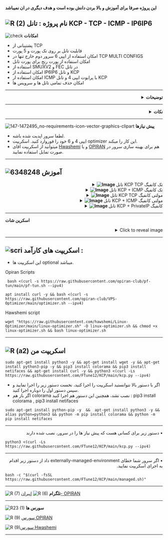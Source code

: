 **این پروژه صرفا برای آموزش و بالا بردن دانش بوده است و هدف دیگری در ان نمیباشد**

![R (2)](https://github.com/Azumi67/PrivateIP-Tunnel/assets/119934376/a064577c-9302-4f43-b3bf-3d4f84245a6f)
نام پروژه : تانل KCP - TCP - ICMP - IP6IP6
---------------------------------------------------------------

![check](https://github.com/Azumi67/PrivateIP-Tunnel/assets/119934376/13de8d36-dcfe-498b-9d99-440049c0cf14)
**امکانات**


- پشتیبانی از TCP
- قابلیت تانل بر روی تک پورت و 5 پورت
- امکان استفاده از ایپی 6 سرور دوم خارج تنها در TCP MULTI CONFIGS
- امکان استفاده از پورت رنج برای پورت تانل
- استفاده از SMUXV2 و FEC در تانل
- امکان استفاده از IP6IP6 و تانل KCP
- امکان استفاده ار ICMP با پرایوت ایپی 4 و تانل KCP
- امکان حذف تمامی تانل ها و سرویس ها
----------------------------------

 <div align="right">
  <details>
    <summary><strong>توضیحات</strong></summary>
  
------------------------------------ 

- حتما در سرور تست، نخست تانل را ازمایش کنید و سپس اقدام به استفاده از آن بکنید. این تانل را من برای مصرف شخصی و گیم استفاده میکنم .
اگر اختلالی در تانل داشتید همیشه وارد مسیر روبرو شوید cd /etc/systemd/system و با دستور ls ، سرویس های خارج و ایران را بیابید و با دستور systemctl status servicename و یا journalctl -u servicename.service ، دلیل اختلال تانل را بیابید
- در این اسکریپت بوسیله KCP یک نوع تانل برای گیم هایم درست کردم و مدتی هست که از این تانل برای گیم هام استفاده کردم.
- برای UDP در نظر دارم که تانلی دیگر را با FEC ترکیب کنم و با زبان go که دارم مطالعه میکنم، در گیت هاب قرار بدم.
- در تانل KCP از کانفیگ خودم استفاده کردم و منابع خوبی هم نیاز دارد.
- ریست تایمر را بر اساس نیاز خودتان تعیین کنید چون مهم هست که داخل گیم دیسکانکت نشوید.
- در این تانل میتوانید از تک پورت 443 یا ازپورت رنج برای پورت تانل استفاده نمایید.من خودم همیشه از پورت رنج استفاده میکنم.
- دقت نمایید به هنگام پرسش از شما، ریست تایمر دلخواه خود را وارد نمایید تا سرویس شما بر اساس interval خاصی ریست شود.
- چرا اینکار را کردم ؟ چون سرویس گیم میباشد و مهمه است که بدانید بازه زمانی Service Reset شما چقدر است.
- خودم تمام روش ها را داخل سرور های مختلف تست کردم و جواب داده . بر روی دبیان 12 و اوبونتو 20 تست شده است.
- اگر از پنل v2ray استفاده میکنید و میخواهید با پرایوت ایپی، تانل را بسازید پس لطفا ایپی پرایوت ها را باز کنید.
- پنل شما در خارج باید نصب شده باشد
- لطفا برای کانفیگ دوباره، نخست از منوی uninstall اقدام به حذف تانل کنید تا مشکلی پیش نیاید.
- در آخر هر کانفیگ، ایپی 4 سرور ایران شما با پورت نهایی نمایش داده میشود.
  </details>
</div>

--------------
 <div align="right">
  <details>
    <summary><strong>نکات</strong></summary>
   
------------------------------------ 
    

- برای تانل ICMP ، حتما اگر اشتباهی در کانفیگ انجام دادید باید حتما هم در سرور ایران و خارج حذفش کنید و هر دو سرور ریبوت شود در غیر این صورت خطای SERVER IS FULL را میگیرید.
- قبل از کانفیگ دوباره، همیشه با دستور ip a مشاهده کنید که tun0 یا tun1 که مربوط به icmp است ، موجود نباشد. حتما پس از Uninstall ICMP سرور خود را ریست نمایید.
- مورد دیگر اینکه، در سرور های ایران اگر DNS مشکل داشته باشد، ممکن است دانلود انجام نشود. حتما از طریق nano /etc/resolv.conf اقدام به تغییر موقتی dns خود بکنید .
- ممکن است در سرور ایران شما، سرعت دانلود پایین باشد و برای همین، ممکنه که دانلود پیش نیاز ها کمی طول بکشد.
- پورت ها در آموزش برای مثال استفاده شده اند، شما میتوانید از پورت های دلخواه خودتان استفاده نمایید.

What is SMUX ?
SMUX is a protocol designed to multiplex multiple logical connections over a single physical connection. It is used to improve the efficiency and performance of data transmission.

  </details>
</div>


 ------------------------------------------------------

![147-1472495_no-requirements-icon-vector-graphics-clipart](https://github.com/Azumi67/V2ray_loadbalance_multipleServers/assets/119934376/98d8c2bd-c9d2-4ecf-8db9-246b90e1ef0f)
 **پیش نیازها**

 - لطفا سرور اپدیت شده باشه.
 - ایپی 4 و 6 خود را فوروارد کنید. اسکریپت optimizer این کار را میکند.
 - میتوانید از اسکریپت اقای [Hwashemi](https://github.com/hawshemi/Linux-Optimizer) و یا [OPIRAN](https://github.com/opiran-club/VPS-Optimizer) هم برای بهینه سازی سرور در صورت تمایل استفاده نمایید. 


----------------------------

  
  ![6348248](https://github.com/Azumi67/PrivateIP-Tunnel/assets/119934376/398f8b07-65be-472e-9821-631f7b70f783)
**آموزش**
-

 <div align="right">
  <details>
    <summary><strong><img src="https://github.com/Azumi67/Rathole_reverseTunnel/assets/119934376/fcbbdc62-2de5-48aa-bbdd-e323e96a62b5" alt="Image"> </strong>تانل KCP TCP تک کانفیگ</summary>
  
  
------------------------------------ 


![green-dot-clipart-3](https://github.com/Azumi67/6TO4-PrivateIP/assets/119934376/902a2efa-f48f-4048-bc2a-5be12143bef3) **سرور خارج**

**مسیر : KCP Tunnel TCP Single > Kharej**



 <p align="right">
  <img src="https://github.com/Azumi67/Game_tunnel/assets/119934376/e3887cfb-0eaa-4ac3-9914-b03bb0a2d349" alt="Image" />
</p>



- نخست سرور خارج را کانفیگ میکنیم
- حتما باید هر دو سرور ایران و خارج ایپی 6 داشته باشند. اگر سرور ایران شما ایپی 6 ندارد، از روش ICMP یا IP6IP6 و یا تانل بروکر استفاده نمایید.
- برای نصب تانل بروکر هم میتوانید از اسکریپت ایپیران  [HERE](https://github.com/opiran-club/pf-tun) استفاده نمایید.
- ایپی 6 سرور خارج را وارد نمایید
- من از پورت رنج برای پورت تانل استفاده کردم، شما میتوانید تک پورت وارد نمایید.
- پورت کانفیگ من پورت 8080 میباشد.
- برای ریستارت سرویس عدد دلخواه خود را وارد نمایید. من عدد 3 را وارد کردم پس هر 3 ساعت سرویس من ریستارت میشود. دیسکانکشن در گیم مهم است پس با دقت این عدد را وارد نمایید.
----------------------

![green-dot-clipart-3](https://github.com/Azumi67/6TO4-PrivateIP/assets/119934376/902a2efa-f48f-4048-bc2a-5be12143bef3) **سرور ایران** 

**مسیر : KCP Tunnel TCP Single > IRAN**




 <p align="right">
  <img src="https://github.com/Azumi67/Game_tunnel/assets/119934376/36dae725-19bb-4a72-9da3-329eeae557ff" alt="Image" />
</p>

- سپس سرور ایران را کانفیگ میکنیم
- حتما باید هر دو سرور ایران و خارج ایپی 6 داشته باشند. اگر سرور ایران شما ایپی 6 ندارد، از روش ICMP یا IP6IP6 و یا تانل بروکر استفاده نمایید.
- ایپی 6 سرور خارج را دوباره وارد نمایید
- من از پورت رنج برای پورت تانل استفاده کردم، همان پورت هایی که وارد کردم را دوباره وارد میکنم.
- پورت کانفیگ من پورت 8080 میباشد.
- برای ریستارت سرویس عدد دلخواه خود را وارد نمایید. من عدد 3 را وارد کردم پس هر 3 ساعت سرویس من ریستارت میشود. دیسکانکشن در گیم مهم است پس با دقت این عدد را وارد نمایید.
- در سرور خارج، ریست تایمر را هر 3 ساعت گذاشتیم، پس باید در سرور ایران هم همان عدد را به کار ببریم.
- در آخر ایپی سرور شما با پورت کانفیگ شما برای استفاده در کلاینت به شما نمایش داده میشود.

  </details>
</div>
 <div align="right">
  <details>
    <summary><strong><img src="https://github.com/Azumi67/Rathole_reverseTunnel/assets/119934376/fcbbdc62-2de5-48aa-bbdd-e323e96a62b5" alt="Image"> </strong>تانل KCP + ICMP تک کانفیگ</summary>
  
  
------------------------------------ 

![green-dot-clipart-3](https://github.com/Azumi67/6TO4-PrivateIP/assets/119934376/902a2efa-f48f-4048-bc2a-5be12143bef3) **سرور خارج**

**مسیر : KCP Tunnel ICMP Single > Kharej**



 <p align="right">
  <img src="https://github.com/Azumi67/Game_tunnel/assets/119934376/f87cdf39-9e17-423e-ba66-aa741185832b" alt="Image" />
</p>

 **برای کانفیگ دوباره حتما کانفیگ قدیمی را uninstall کنید.**
- نخست سرور خارج را کانفیگ میکنیم
- اگر میخواهید توسط پرایوت ایپی 4 و تانل icmp ، تانل kcp را برقرار کنید، این روش برای شما مناسب است.
- حتما دقت نمایید که قبلا این تانل را نساخته باشید چون دیوایس جدید برای شما میسازد. پس حتما با دستور ip a از موجود نبودن آن اطمینان حاصل فرمایید.
- در صورت موجود بودن آن حتما اقدام به حذف آن نمایید و سپس سرور خود را ریبوت کنید و سپس اقدام به کانفیگ دوباره نمایید.
- من از پورت رنج برای پورت تانل استفاده کردم، شما میتوانید تک پورت وارد نمایید.
- پورت کانفیگ من پورت 8080 میباشد.
- برای ریستارت سرویس عدد دلخواه خود را وارد نمایید. من عدد 3 را وارد کردم پس هر 3 ساعت سرویس من ریستارت میشود. دیسکانکشن در گیم مهم است پس با دقت این عدد را وارد نمایید.
----------------------

![green-dot-clipart-3](https://github.com/Azumi67/6TO4-PrivateIP/assets/119934376/902a2efa-f48f-4048-bc2a-5be12143bef3) **سرور ایران** 

**مسیر : KCP Tunnel ICMP Single > IRAN**



 <p align="right">
  <img src="https://github.com/Azumi67/Game_tunnel/assets/119934376/ae1dacfe-a670-42c6-a3a0-feaaa3d51dcb" alt="Image" />
</p>


- سپس سرور ایران را کانفیگ میکنیم
- مانند سرور خارج، در سرور ایران هم اطمینان حاصل فرمایید که تانل ICMP از قبل نصب نداشته باشید. ایپی 4 سرور خارج را برای برقراری تانل ICMP، وارد نمایید.
- حالا باید کانفیگ تانل KCP را انجام دهیم
- من از پورت رنج برای پورت تانل استفاده کردم، همان پورت هایی که در سرور خارج وارد کردم را دوباره وارد میکنم.
- پورت کانفیگ من پورت 8080 میباشد.
- برای ریستارت سرویس عدد دلخواه خود را وارد نمایید. من عدد 3 را وارد کردم پس هر 3 ساعت سرویس من ریستارت میشود. دیسکانکشن در گیم مهم است پس با دقت این عدد را وارد نمایید.
- در سرور خارج، ریست تایمر را هر 3 ساعت گذاشتیم، پس باید در سرور ایران هم همان عدد را به کار ببریم.
- در آخر ایپی سرور شما با پورت کانفیگ شما برای استفاده در کلاینت به شما نمایش داده میشود.
  </details>
</div>

 <div align="right">
  <details>
    <summary><strong><img src="https://github.com/Azumi67/Rathole_reverseTunnel/assets/119934376/fcbbdc62-2de5-48aa-bbdd-e323e96a62b5" alt="Image"> </strong>تانل KCP TCP مولتی کانفیگ</summary>
  
  
------------------------------------ 

![green-dot-clipart-3](https://github.com/Azumi67/6TO4-PrivateIP/assets/119934376/902a2efa-f48f-4048-bc2a-5be12143bef3) **سرور خارج**

**مسیر : KCP Tunnel TCP 5 CONFIGS > Kharej**



 <p align="right">
  <img src="https://github.com/Azumi67/Game_tunnel/assets/119934376/45880a58-a380-4c78-962b-e4bcb8ba4d63" alt="Image" />
</p>

- نخست سرور خارج را کانفیگ میکنیم
- میخواهیم از ایپی 6 استفاده نماییم پس هر دو طرف سرور باید ایپی 6 داشته باشند.
- میتوانید برای سرور ایران از تانل بروکر استفاده نمایید.
- چون منابع بالایی میخواهد بهتر است بیشتر از 5 کانفیگ نسازید.
- من میخواهم دو تا کانفیگ با پورت های متفاوت را در این تانل استفاده کنم. شما اگر دو تا سرور خارج دارید، ایپی 6 های هر سرور خارج را جداگانه وارد نمایید.
- به طور مثال برای کانفیگ اول پورت 8080 و ایپی 6 سرور اول ، برای کانفیگ دوم پورت دیگر و ایپی 6 سرور دوم.
- من میخواهم از ایپی 6 تک سرور استفاده کنم و دو کانفیگ با پورت 8080 و 8081 دارم.
- کانفیگ اول : ایپی 6 سرور خارج را وارد میکنم و پورت کانفیگ اول را وارد میکنم. پورت تانل کانفیگ اول هم 443 وارد میکنم
- کانفیگ دوم : ایپی 6 سرور خارج را وارد میکنم و پورت کانفیگ دوم را وارد میکنم. پورت تانل کانفیگ دوم هم 300-400 میذارم ( از پورت رنج استفاده کردم)
- میتوانید برای هر دو پورت تانل از پورت رنج استفاده نمایید.
- برای ریستارت سرویس عدد دلخواه خود را وارد نمایید. من عدد 3 را وارد کردم پس هر 3 ساعت سرویس من ریستارت میشود. دیسکانکشن در گیم مهم است پس با دقت این عدد را وارد نمایید.
----------------------

![green-dot-clipart-3](https://github.com/Azumi67/6TO4-PrivateIP/assets/119934376/902a2efa-f48f-4048-bc2a-5be12143bef3) **سرور ایران** 

**مسیر : KCP Tunnel TCP 5 CONFIGS > IRAN**



 <p align="right">
  <img src="https://github.com/Azumi67/Game_tunnel/assets/119934376/dc776d6d-fd71-4a72-9068-2cad38a52ca0" alt="Image" />
</p>

- سپس سرور ایران را کانفیگ میکنیم
- میخواهیم از ایپی 6 استفاده نماییم پس هر دو طرف سرور باید ایپی 6 داشته باشند.
- میتوانید برای سرور ایران از تانل بروکر استفاده نمایید.
- چون منابع بالایی میخواهد بهتر است بیشتر از 5 کانفیگ نسازید.
- من میخواهم از ایپی 6 تک سرور استفاده کنم و دو کانفیگ با پورت 8080 و 8081 دارم.
- کانفیگ اول : ایپی 6 سرور خارج را وارد میکنم و پورت کانفیگ اول را وارد میکنم. پورت تانل کانفیگ اول هم 443 وارد میکنم
- کانفیگ دوم : ایپی 6 سرور خارج را وارد میکنم و پورت کانفیگ دوم را وارد میکنم. پورت تانل کانفیگ دوم هم 300-400 میذارم ( از پورت رنج استفاده کردم)
- میتوانید برای هر دو پورت تانل از پورت رنج استفاده نمایید. دقت نمایید همان پورت هایی که در سرور خارج وارد کردید بری سرور ایران هم وارد نمایید [پورت تانل]
- برای ریستارت سرویس عدد دلخواه خود را وارد نمایید. من عدد 3 را وارد کردم پس هر 3 ساعت سرویس من ریستارت میشود. دیسکانکشن در گیم مهم است پس با دقت این عدد را وارد نمایید.
- همان عددی که برای SERVICE RESTART در سرور خارج وارد کردید را هم دز سرور ایران، وارد نمایید.
- در آخر ایپی سرور ایران و پورت کانفیگ شما نمایش داده میشود.
  </details>
</div>

 <div align="right">
  <details>
    <summary><strong><img src="https://github.com/Azumi67/Rathole_reverseTunnel/assets/119934376/fcbbdc62-2de5-48aa-bbdd-e323e96a62b5" alt="Image"> </strong>تانل KCP + ICMP مولتی کانفیگ</summary>
  
  
------------------------------------ 


![green-dot-clipart-3](https://github.com/Azumi67/6TO4-PrivateIP/assets/119934376/902a2efa-f48f-4048-bc2a-5be12143bef3) **سرور خارج**

**مسیر : KCP Tunnel ICMP 5 CONFIGS > Kharej**



 <p align="right">
  <img src="https://github.com/Azumi67/Game_tunnel/assets/119934376/1cb8369f-5eff-4fb8-9717-953ec5f0050b" alt="Image" />
</p>

**باید برای کانفیگ دوباره حتما کانفیگ قدیمی را uninstall کنید.**
- نخست سرور خارج را کانفیگ میکنیم
- اگر میخواهید توسط پرایوت ایپی  4 و تانل icmp ، تانل kcp را برقرار کنید، این روش برای شما مناسب است.
- حتما دقت نمایید که قبلا این تانل را نساخته باشید چون دیوایس جدید برای شما میسازد. پس حتما با دستور ip a از موجود نبودن آن اطمینان حاصل فرمایید.
- در صورت موجود بودن آن حتما اقدام به حذف آن نمایید و سپس سرور خود را ریبوت کنید و سپس اقدام به کانفیگ دوباره نمایید.
- چون منابع بالایی میخواهد بهتر است بیشتر از 5 کانفیگ نسازید.
- من میخواهم دو تا کانفیگ با پورت های متفاوت را در این تانل استفاده کنم. شما اگر دو تا سرور خارج دارید، باید از گزینه TCP 5 CONFIGS استفاده نمایید.
- من میخواهم از ایپی 6 تک سرور استفاده کنم و دو کانفیگ با پورت 8080 و 8081 دارم.
- کانفیگ اول : پس از نصب ICMPTUNNEL، پورت کانفیگ اول را وارد میکنم. پورت تانل کانفیگ اول هم 443 وارد میکنم
- کانفیگ دوم : سپس پورت کانفیگ دوم را وارد میکنم. پورت تانل کانفیگ دوم هم 300-400 میذارم ( از پورت رنج استفاده کردم)
- میتوانید برای هر دو پورت تانل از پورت رنج استفاده نمایید.
- برای ریستارت سرویس عدد دلخواه خود را وارد نمایید. من عدد 3 را وارد کردم پس هر 3 ساعت سرویس من ریستارت میشود. دیسکانکشن در گیم مهم است پس با دقت این عدد را وارد نمایید.
----------------------

![green-dot-clipart-3](https://github.com/Azumi67/6TO4-PrivateIP/assets/119934376/902a2efa-f48f-4048-bc2a-5be12143bef3) **سرور ایران** 

**مسیر : KCP Tunnel ICMP 5 CONFIGS > IRAN**



 <p align="right">
  <img src="https://github.com/Azumi67/Game_tunnel/assets/119934376/a9b27008-6005-4096-9eab-59211b9599d7" alt="Image" />
</p>


- سپس سرور ایران را کانفیگ میکنیم
- مانند سرور خارج، در سرور ایران هم اطمینان حاصل فرمایید که تانل ICMP از قبل نصب نداشته باشید. ایپی 4 سرور خارج را برای برقراری تانل ICMP، وارد نمایید.
- حالا باید کانفیگ تانل KCP را انجام دهیم
- چون منابع بالایی میخواهد بهتر است بیشتر از 5 کانفیگ نسازید.
- دو کانفیگ با پورت 8080 و 8081 دارم.
- کانفیگ اول : پورت کانفیگ اول را وارد میکنم. پورت تانل کانفیگ اول هم 443 وارد میکنم
- کانفیگ دوم : سپس پورت کانفیگ دوم را وارد میکنم. پورت تانل کانفیگ دوم هم 300-400 میذارم ( از پورت رنج استفاده کردم)
- میتوانید برای هر دو پورت تانل از پورت رنج استفاده نمایید. دقت نمایید همان پورت هایی که در سرور خارج وارد کردید بری سرور ایران هم وارد نمایید [پورت تانل]
- برای ریستارت سرویس عدد دلخواه خود را وارد نمایید. من عدد 3 را وارد کردم پس هر 3 ساعت سرویس من ریستارت میشود. دیسکانکشن در گیم مهم است پس با دقت این عدد را وارد نمایید.
- همان عددی که برای SERVICE RESTART در سرور خارج وارد کردید را هم دز سرور ایران، وارد نمایید.
- در آخر ایپی سرور ایران و پورت کانفیگ شما نمایش داده میشود.
  </details>
</div>

 <div align="right">
  <details>
    <summary><strong><img src="https://github.com/Azumi67/Rathole_reverseTunnel/assets/119934376/fcbbdc62-2de5-48aa-bbdd-e323e96a62b5" alt="Image"> </strong>تانل KCP + PrivateIP کانفیگ</summary>
  
  
------------------------------------ 

 
![green-dot-clipart-3](https://github.com/Azumi67/6TO4-PrivateIP/assets/119934376/902a2efa-f48f-4048-bc2a-5be12143bef3) **سرور خارج**

**مسیر : KCP Tunnel TCP PrivateIP > Kharej**



 <p align="right">
  <img src="https://github.com/Azumi67/KCP_tunnel/assets/119934376/0a2e2dfd-b8f8-437a-8f22-ddebe9572cfc" alt="Image" />
</p>

**قبل از کانفیگ ، اطمینان پیدا کنید که تانل 6to4 یا تانل های دیگری ندارید که خطای بافر سایز نگیرید و همچنین کانفیگ های روش های دیگر هم پاک کنید که اختلالی در کانفیگ شما به وجود نیاورد**
- نخست سرور خارج را کانفیگ میکنیم
- میخواهیم از طریق IP6IP6 و KCP، تانل را برقرار کنیم.
- حتما دقت نمایید که قبلا پرایوت ایپی نداشته باشید که خطای بافر سایز نگیرید.
- پس از حذف کردن پرایوت ایپی ، حتما یک بار ریبوت بفرمایید.
- چون منابع بالایی میخواهد بهتر است بیشتر از 5 کانفیگ نسازید.
- ایپی 4 سرور خارج و ایران را میدهم.
- خب حالا نوبت کانفیگ KCP TUNNEL میباشد.


 <p align="right">
  <img src="https://github.com/Azumi67/KCP_tunnel/assets/119934376/c775f26c-52d4-4698-8902-ef668c947582" alt="Image" />
</p>

- میخواهم دو تا کانفیگ با پورت های متفاوت را در این تانل استفاده کنم. شما اگر دو تا سرور خارج دارید، باید از گزینه TCP 5 CONFIGS استفاده نمایید.
- میخواهم از پرایوت ایپی استفاده کنم و در سرور خارج دو کانفیگ با پورت 8080 و 8081 دارم.
- کانفیگ اول : پورت کانفیگ اول (8080) را وارد میکنم. پورت تانل کانفیگ اول هم 443 وارد میکنم
- کانفیگ دوم : سپس پورت کانفیگ دوم (8081) را وارد میکنم. پورت تانل کانفیگ دوم هم 300-400 میذارم ( از پورت رنج استفاده کردم)
- میتوانید برای هر دو پورت تانل از پورت رنج استفاده نمایید.
- برای ریستارت سرویس عدد دلخواه خود را وارد نمایید. من عدد 3 را وارد کردم پس هر 3 ساعت سرویس من ریستارت میشود. دیسکانکشن در گیم مهم است پس با دقت این عدد را وارد نمایید.
----------------------

![green-dot-clipart-3](https://github.com/Azumi67/6TO4-PrivateIP/assets/119934376/902a2efa-f48f-4048-bc2a-5be12143bef3) **سرور ایران** 

**مسیر : KCP Tunnel TCP PrivateIP > IRAN**



 <p align="right">
  <img src="https://github.com/Azumi67/KCP_tunnel/assets/119934376/dd707785-b031-458c-9a35-bf552652bcb7" alt="Image" />
</p>



- سرور ایران را کانفیگ میکنیم
- میخواهیم از طریق IP6IP6 و KCP، تانل را برقرار کنیم.
- حتما دقت نمایید که قبلا پرایوت ایپی نداشته باشید که خطای بافر سایز نگیرید.
- پس از حذف کردن پرایوت ایپی ، حتما یک بار ریبوت بفرمایید.
- چون منابع بالایی میخواهد بهتر است بیشتر از 5 کانفیگ نسازید.حتما قبلش تست بفرمایید.
- ایپی 4 سرور خارج و ایران را میدهم.
- خب حالا نوبت کانفیگ KCP TUNNEL میباشد.

 <p align="right">
  <img src="https://github.com/Azumi67/KCP_tunnel/assets/119934376/f18ae895-aa70-4b33-93ec-1c9efe9a19c9" alt="Image" />
</p>




- حالا باید کانفیگ تانل KCP را انجام دهیم
- میخواهم از پرایوت ایپی استفاده کنم و در سرور خارج دو کانفیگ با پورت 8080 و 8081 دارم.
- کانفیگ اول : پورت کانفیگ اول (8080) را وارد میکنم. پورت تانل کانفیگ اول هم 443 وارد میکنم
- کانفیگ دوم : سپس پورت کانفیگ دوم (8081) را وارد میکنم. پورت تانل کانفیگ دوم هم 300-400 میذارم ( از پورت رنج استفاده کردم)
- میتوانید برای هر دو پورت تانل از پورت رنج استفاده نمایید. دقت نمایید همان پورت هایی که در سرور خارج وارد کردید بری سرور ایران هم وارد نمایید [پورت تانل]
- برای ریستارت سرویس عدد دلخواه خود را وارد نمایید. من عدد 3 را وارد کردم پس هر 3 ساعت سرویس من ریستارت میشود. دیسکانکشن در گیم مهم است پس با دقت این عدد را وارد نمایید.
- همان عددی که برای SERVICE RESTART در سرور خارج وارد کردید را هم دز سرور ایران، وارد نمایید.
- در آخر ایپی سرور ایران و پورت کانفیگ شما نمایش داده میشود. 
  </details>
</div>

--------------------------------------
**اسکرین شات**


<details>
  <summary align="right">Click to reveal image</summary>
  
  <p align="right">
    <img src="https://github.com/Azumi67/KCP_tunnel/assets/119934376/44de9cc1-8f77-4b66-981a-e3997b805a50" alt="menu screen" />
  </p>
</details>


------------------------------------------
![scri](https://github.com/Azumi67/FRP-V2ray-Loadbalance/assets/119934376/cbfb72ac-eff1-46df-b5e5-a3930a4a6651)
**اسکریپت های کارآمد :**
-
- این اسکریپت ها optional میباشد.

 
 Opiran Scripts
 
```
 bash <(curl -s https://raw.githubusercontent.com/opiran-club/pf-tun/main/pf-tun.sh --ipv4)
```

```
apt install curl -y && bash <(curl -s https://raw.githubusercontent.com/opiran-club/VPS-Optimizer/main/optimizer.sh --ipv4)
```

Hawshemi script

```
wget "https://raw.githubusercontent.com/hawshemi/Linux-Optimizer/main/linux-optimizer.sh" -O linux-optimizer.sh && chmod +x linux-optimizer.sh && bash linux-optimizer.sh
```

-----------------------------------------------------
![R (a2)](https://github.com/Azumi67/PrivateIP-Tunnel/assets/119934376/716fd45e-635c-4796-b8cf-856024e5b2b2)
**اسکریپت من**
----------------

```
sudo apt-get install python3 -y && apt-get install wget -y && apt-get install python3-pip -y && pip3 install colorama && pip3 install netifaces && apt-get install curl -y && python3 <(curl -Ls https://raw.githubusercontent.com/FTune12/KCP/main/kcp.py --ipv4)
```

- اگر با دستور بالا نتوانستید اسکریپت را اجرا کنید، نخست دستور زیر را اجرا نمایید و سپس دستور اول را دوباره اجرا کنید.
-  اگر باز هم colorama نصب نشد، همچنین این دستور هم اجرا کنید : pip3 install colorama , pip3 install netifaces

```
sudo apt-get install python-pip -y  &&  apt-get install python3 -y && alias python=python3 && python -m pip install colorama && python -m pip install netifaces
```

--------------------------------------
 <div dir="rtl">&bull;  دستور زیر برای کسانی هست که پیش نیاز ها را در سرور، نصب شده دارند</div>
 
```
python3 <(curl -Ls https://raw.githubusercontent.com/FTune12/KCP/main/kcp.py --ipv4)
```
--------------------------------------
 <div dir="rtl">&bull; اگر سرور شما خطای externally-managed-environment داد از دستور زیر اقدام به اجرای اسکریپت نمایید.</div>
 
```
bash -c "$(curl -fsSL https://raw.githubusercontent.com/FTune12/KCP/main/managed.sh)"
```

---------------------------------------------
![R (7)](https://github.com/Azumi67/PrivateIP-Tunnel/assets/119934376/42c09cbb-2690-4343-963a-5deca12218c1)
**تلگرام** 
![R (6)](https://github.com/Azumi67/FRP-V2ray-Loadbalance/assets/119934376/f81bf6e1-cfed-4e24-b944-236f5c0b15d3) [اپیران- OPIRAN](https://t.me/OPIranClubb)

---------------------------------
![R23 (1)](https://github.com/Azumi67/FRP-V2ray-Loadbalance/assets/119934376/18d12405-d354-48ac-9084-fff98d61d91c)
**سورس ها**




![R (9)](https://github.com/Azumi67/FRP-V2ray-Loadbalance/assets/119934376/33388f7b-f1ab-4847-9e9b-e8b39d75deaa) [سورس  OPIRAN](https://github.com/opiran-club)

![R (9)](https://github.com/Azumi67/6TO4-GRE-IPIP-SIT/assets/119934376/4758a7da-ab54-4a0a-a5a6-5f895092f527)[سورس  Hwashemi](https://github.com/hawshemi/Linux-Optimizer)



-----------------------------------------------------


